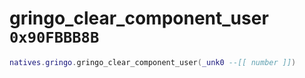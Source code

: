 # gringo_clear_component_user `0x90FBBB8B`

```lua
natives.gringo.gringo_clear_component_user(_unk0 --[[ number ]])
```